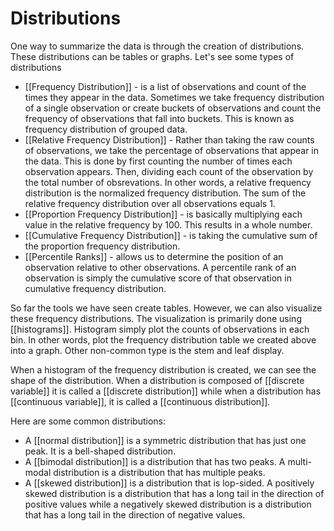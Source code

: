 # Distributions

One way to summarize the data is through the creation of distributions. These distributions can be tables or graphs. Let's see some types of distributions

* [[Frequency Distribution]] - is a list of observations and count of the times they appear in the data. Sometimes we take frequency distribution of a single observation or create buckets of observations and count the frequency of observations that fall into buckets. This is known as frequency distribution of grouped data. 
* [[Relative Frequency Distribution]] - Rather than taking the raw counts of observations, we take the percentage of observations that appear in the data. This is done by first counting the number of times each observation appears. Then, dividing each count of the observation by the total number of obsrevations. In other words, a relative frequency distribution is the normalized frequency distribution. The sum of the relative frequency distribution over all observations equals 1. 
* [[Proportion Frequency Distribution]] - is basically multiplying each value in the relative frequency by 100. This results in a whole number. 
* [[Cumulative Frequency Distribution]] - is taking the cumulative sum of the proportion frequency distribution. 
* [[Percentile Ranks]] - allows us to determine the position of an observation relative to other observations. A percentile rank of an observation is simply the cumulative score of that observation in cumulative frequency distribution. 

So far the tools we have seen create tables. However, we can also visualize these frequency distributions. The visualization is primarily done using [[histograms]]. Histogram simply plot the counts of observations in each bin. In other words, plot the frequency distribution table we created above into a graph. Other non-common type is the stem and leaf display. 

When a histogram of the frequency distribution is created, we can see the shape of the distribution. When a distribution is composed of [[discrete variable]] it is called a [[discrete distribution]] while when a distribution has [[continuous variable]], it is called a [[continuous distribution]]. 

Here are some common distributions:

* A [[normal distribution]] is a symmetric distribution that has just one peak. It is a bell-shaped distribution.
* A [[bimodal distribution]] is a distribution that has two peaks. A multi-modal distribution is a distribution that has multiple peaks. 
* A [[skewed distribution]] is a distribution that is lop-sided. A positively skewed distribution is a distribution that has a long tail in the direction of positive values while a negatively skewed distribution is a distribution that has a long tail in the direction of negative values. 
